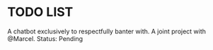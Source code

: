 # TODO LIST
A chatbot exclusively to respectfully banter with. A joint project with @Marcel.
Status: Pending
